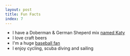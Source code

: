 ```yaml
---
layout: post
title: Fun Facts
index: 7
---
```


- I have a Doberman & German Sheperd mix
[named Katy](http://www.flickr.com/photos/keithbsmiley/9973227585/)
- I love craft beers
- I'm a huge [baseball fan](http://www.bleedcubbieblue.com/)
- I enjoy cycling, scuba diving and sailing

